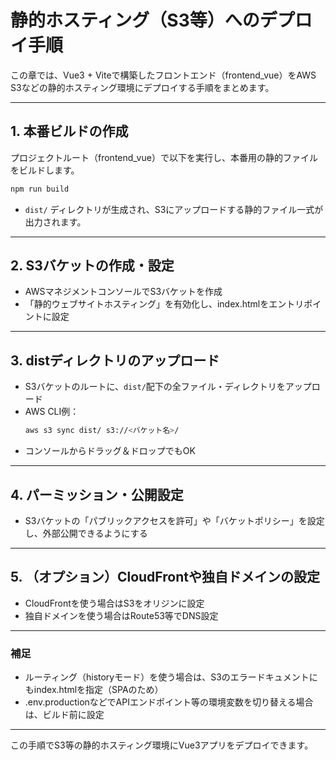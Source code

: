 # 静的ホスティング（S3等）へのデプロイ手順

この章では、Vue3 + Viteで構築したフロントエンド（frontend_vue）をAWS S3などの静的ホスティング環境にデプロイする手順をまとめます。

---

## 1. 本番ビルドの作成

プロジェクトルート（frontend_vue）で以下を実行し、本番用の静的ファイルをビルドします。

```sh
npm run build
```

- `dist/` ディレクトリが生成され、S3にアップロードする静的ファイル一式が出力されます。

---

## 2. S3バケットの作成・設定

- AWSマネジメントコンソールでS3バケットを作成
- 「静的ウェブサイトホスティング」を有効化し、index.htmlをエントリポイントに設定

---

## 3. distディレクトリのアップロード

- S3バケットのルートに、`dist/`配下の全ファイル・ディレクトリをアップロード
- AWS CLI例：
  ```sh
  aws s3 sync dist/ s3://<バケット名>/
  ```
- コンソールからドラッグ＆ドロップでもOK

---

## 4. パーミッション・公開設定

- S3バケットの「パブリックアクセスを許可」や「バケットポリシー」を設定し、外部公開できるようにする

---

## 5. （オプション）CloudFrontや独自ドメインの設定

- CloudFrontを使う場合はS3をオリジンに設定
- 独自ドメインを使う場合はRoute53等でDNS設定

---

### 補足

- ルーティング（historyモード）を使う場合は、S3のエラードキュメントにもindex.htmlを指定（SPAのため）
- .env.productionなどでAPIエンドポイント等の環境変数を切り替える場合は、ビルド前に設定

---

この手順でS3等の静的ホスティング環境にVue3アプリをデプロイできます。
